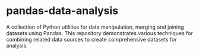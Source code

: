 # pandas-data-analysis
A collection of Python utilities for data manipulation, merging and joining datasets using Pandas. This repository demonstrates various techniques for combining related data sources to create comprehensive datasets for analysis.
